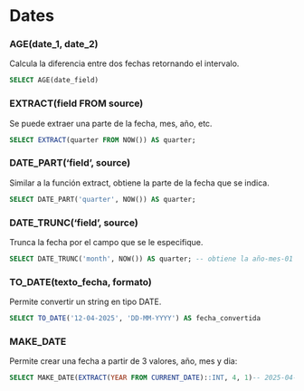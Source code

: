 # Dates

### AGE(date_1, date_2)
Calcula la diferencia entre dos fechas retornando el intervalo.
```sql
SELECT AGE(date_field)
```

### EXTRACT(field FROM source)
Se puede extraer una parte de la fecha, mes, año, etc.
```sql
SELECT EXTRACT(quarter FROM NOW()) AS quarter;
```

### DATE_PART(‘field’, source)
Similar a la función extract, obtiene la parte de la fecha que se indica.
```sql
SELECT DATE_PART('quarter', NOW()) AS quarter;
```

### DATE_TRUNC(‘field’, source)
Trunca la fecha por el campo que se le especifique.
```sql
SELECT DATE_TRUNC('month', NOW()) AS quarter; -- obtiene la año-mes-01 00:00:00
```

### TO_DATE(texto_fecha, formato)
Permite convertir un string en tipo DATE.
```sql
SELECT TO_DATE('12-04-2025', 'DD-MM-YYYY') AS fecha_convertida
```

### MAKE_DATE
Permite crear una fecha a partir de 3 valores, año, mes y dia:
```sql
SELECT MAKE_DATE(EXTRACT(YEAR FROM CURRENT_DATE)::INT, 4, 1)-- 2025-04-01
```